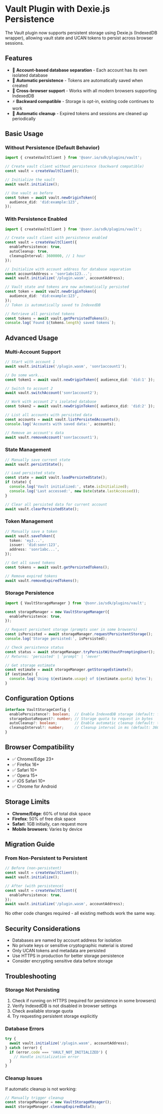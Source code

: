 # Vault Plugin with Dexie.js Persistence

The Vault plugin now supports persistent storage using Dexie.js (IndexedDB wrapper), allowing vault state and UCAN tokens to persist across browser sessions.

## Features

- 🔐 **Account-based database separation** - Each account has its own isolated database
- 💾 **Automatic persistence** - Tokens are automatically saved when created
- 🔄 **Cross-browser support** - Works with all modern browsers supporting IndexedDB
- ⚡ **Backward compatible** - Storage is opt-in, existing code continues to work
- 🧹 **Automatic cleanup** - Expired tokens and sessions are cleaned up periodically

## Basic Usage

### Without Persistence (Default Behavior)

```typescript
import { createVaultClient } from '@sonr.io/sdk/plugins/vault';

// Create vault client without persistence (backward compatible)
const vault = createVaultClient();

// Initialize the vault
await vault.initialize();

// Use vault as before
const token = await vault.newOriginToken({
  audience_did: 'did:example:123',
});
```

### With Persistence Enabled

```typescript
import { createVaultClient } from '@sonr.io/sdk/plugins/vault';

// Create vault client with persistence enabled
const vault = createVaultClient({
  enablePersistence: true,
  autoCleanup: true,
  cleanupInterval: 3600000, // 1 hour
});

// Initialize with account address for database separation
const accountAddress = 'sonr1abc123...';
await vault.initialize('/plugin.wasm', accountAddress);

// Vault state and tokens are now automatically persisted
const token = await vault.newOriginToken({
  audience_did: 'did:example:123',
});
// Token is automatically saved to IndexedDB

// Retrieve all persisted tokens
const tokens = await vault.getPersistedTokens();
console.log(`Found ${tokens.length} saved tokens`);
```

## Advanced Usage

### Multi-Account Support

```typescript
// Start with account 1
await vault.initialize('/plugin.wasm', 'sonr1account1');

// Do some work...
const token1 = await vault.newOriginToken({ audience_did: 'did:1' });

// Switch to account 2
await vault.switchAccount('sonr1account2');

// Work with account 2's isolated database
const token2 = await vault.newOriginToken({ audience_did: 'did:2' });

// List all accounts with persisted data
const accounts = await vault.listPersistedAccounts();
console.log('Accounts with saved data:', accounts);

// Remove an account's data
await vault.removeAccount('sonr1account1');
```

### State Management

```typescript
// Manually save current state
await vault.persistState();

// Load persisted state
const state = await vault.loadPersistedState();
if (state) {
  console.log('Vault initialized:', state.isInitialized);
  console.log('Last accessed:', new Date(state.lastAccessed));
}

// Clear all persisted data for current account
await vault.clearPersistedState();
```

### Token Management

```typescript
// Manually save a token
await vault.saveToken({
  token: 'eyJ...',
  issuer: 'did:sonr:123',
  address: 'sonr1abc...',
});

// Get all saved tokens
const tokens = await vault.getPersistedTokens();

// Remove expired tokens
await vault.removeExpiredTokens();
```

### Storage Persistence

```typescript
import { VaultStorageManager } from '@sonr.io/sdk/plugins/vault';

const storageManager = new VaultStorageManager({
  enablePersistence: true,
});

// Request persistent storage (prompts user in some browsers)
const isPersisted = await storageManager.requestPersistentStorage();
console.log('Storage persisted:', isPersisted);

// Check persistence status
const status = await storageManager.tryPersistWithoutPromptingUser();
// Returns: 'persisted' | 'prompt' | 'never'

// Get storage estimate
const estimate = await storageManager.getStorageEstimate();
if (estimate) {
  console.log(`Using ${estimate.usage} of ${estimate.quota} bytes`);
}
```

## Configuration Options

```typescript
interface VaultStorageConfig {
  enablePersistence?: boolean;  // Enable IndexedDB storage (default: false)
  storageQuotaRequest?: number; // Storage quota to request in bytes
  autoCleanup?: boolean;        // Enable automatic cleanup (default: true)
  cleanupInterval?: number;     // Cleanup interval in ms (default: 3600000)
}
```

## Browser Compatibility

- ✅ Chrome/Edge 23+
- ✅ Firefox 16+
- ✅ Safari 10+
- ✅ Opera 15+
- ✅ iOS Safari 10+
- ✅ Chrome for Android

## Storage Limits

- **Chrome/Edge**: 60% of total disk space
- **Firefox**: 50% of free disk space
- **Safari**: 1GB initially, can request more
- **Mobile browsers**: Varies by device

## Migration Guide

### From Non-Persistent to Persistent

```typescript
// Before (non-persistent)
const vault = createVaultClient();
await vault.initialize();

// After (with persistence)
const vault = createVaultClient({
  enablePersistence: true,
});
await vault.initialize('/plugin.wasm', accountAddress);
```

No other code changes required - all existing methods work the same way.

## Security Considerations

- Databases are named by account address for isolation
- No private keys or sensitive cryptographic material is stored
- Only UCAN tokens and metadata are persisted
- Use HTTPS in production for better storage persistence
- Consider encrypting sensitive data before storage

## Troubleshooting

### Storage Not Persisting

1. Check if running on HTTPS (required for persistence in some browsers)
2. Verify IndexedDB is not disabled in browser settings
3. Check available storage quota
4. Try requesting persistent storage explicitly

### Database Errors

```typescript
try {
  await vault.initialize('/plugin.wasm', accountAddress);
} catch (error) {
  if (error.code === 'VAULT_NOT_INITIALIZED') {
    // Handle initialization error
  }
}
```

### Cleanup Issues

If automatic cleanup is not working:

```typescript
// Manually trigger cleanup
const storageManager = new VaultStorageManager();
await storageManager.cleanupExpiredData();
```